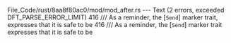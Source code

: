 File_Code/rust/8aa8f80ac0/mod/mod_after.rs --- Text (2 errors, exceeded DFT_PARSE_ERROR_LIMIT)
416 ///   As a reminder, the [`Send`] marker trait, expresses that it is safe to be                                                                          416 ///   As a reminder, the [`Send`] marker trait expresses that it is safe to be

